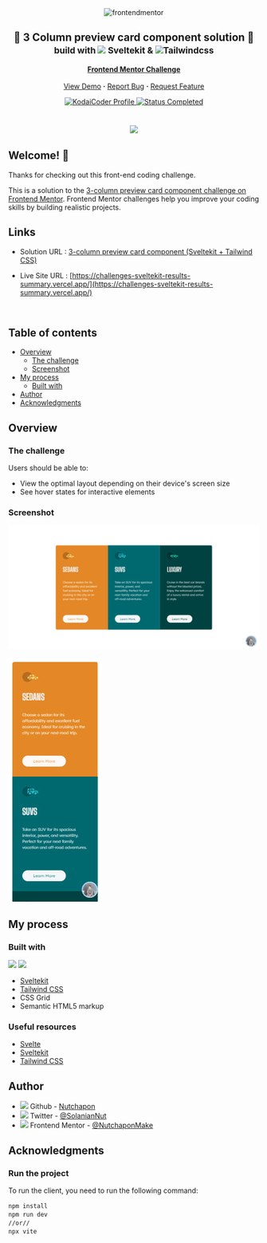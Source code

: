 <div id="top"></div>

<div align="center">
  <img src="https://www.frontendmentor.io/static/images/logo-mobile.svg" alt="frontendmentor" width="80">

  <h2 align="center">🎉 3 Column preview card component solution 🎉 <br/><small>build with <img src="https://skillicons.dev/icons?i=svelte" width="20"> Sveltekit & <img src="https://skillicons.dev/icons?i=tailwind" width="20">Tailwindcss </small></h2>
  <p align="center">
    <a href="https://www.frontendmentor.io/challenges/3column-preview-card-component-pH92eAR2-/"><strong>Frontend Mentor Challenge</strong></a>
    <br />
    <br />
     <a href="https://challenges-sveltekit-results-summary.vercel.app/">View Demo</a>
    <strong>·</strong>
    <a href="https://github.com/kodaicoder/CHALLENGES_sveltekit_results-summary/issues" target="_blank">Report Bug</a>
      <strong>·</strong>
    <a href="https://github.com/kodaicoder/CHALLENGES_sveltekit_results-summary/issues" target="_blank">Request Feature</a>
  </p>
</div>

<!-- Bagdes -->
<div align="center">
  <!-- Profile -->
  <a href="https://www.frontendmentor.io/profile/NutchaponMake">
    <img src="https://img.shields.io/badge/Profile-KodaiCoder-07043B?style=plastic&logo=frontendmentor" alt="KodaiCoder Profile">
  </a>
  <!-- Status -->
    <a href="#">
    <img src="https://img.shields.io/badge/Status-Completed-brightgreen?style=plastic&logo=Checkmarx" alt="Status Completed">
  </a>
</div>

#

<div align="center">

![](./design/desktop-preview.jpg)

</div>

## Welcome! 👋

Thanks for checking out this front-end coding challenge.

This is a solution to the [3-column preview card component challenge on Frontend Mentor](https://www.frontendmentor.io/challenges/3column-preview-card-component-pH92eAR2-/). Frontend Mentor challenges help you improve your coding skills by building realistic projects.

<h2 align="left">Links</h2>

- Solution URL : [3-column preview card component (Sveltekit + Tailwind CSS)](https://www.frontendmentor.io/solutions/-result-summary-component-build-with-sveltekit-and-tailwindcss-x_6ep6SMI0)

- Live Site URL : [https://challenges-sveltekit-results-summary.vercel.app/](https://challenges-sveltekit-results-summary.vercel.app/)

<br>

## Table of contents

- [Overview](#overview)
  - [The challenge](#the-challenge)
  - [Screenshot](#screenshot)
- [My process](#my-process)
  - [Built with](#built-with)
- [Author](#author)
- [Acknowledgments](#acknowledgments)

## Overview

### The challenge

Users should be able to:

- View the optimal layout depending on their device's screen size
- See hover states for interactive elements

### Screenshot

![](./screenshots/ss1.jpg)

![](./screenshots/ss2.jpg)

## My process

### Built with

<!-- Bagdes -->

![](https://img.shields.io/badge/Sveltekit-E34F26?style=for-the-badge&logo=Svelte&logoColor=white)
![](https://img.shields.io/badge/Tailwind%20CSS-38B2AC?style=for-the-badge&logo=tailwind-css&logoColor=white)

- [Sveltekit](https://kit.svelte.dev/)
- [Tailwind CSS](https://tailwindcss.com/)
- CSS Grid
- Semantic HTML5 markup

### Useful resources

- [Svelte](https://svelte.dev/)
- [Sveltekit](https://kit.svelte.dev/)
- [Tailwind CSS](https://tailwindcss.com/)

## Author

- <img src="https://skillicons.dev/icons?i=github" width="20"> Github - [Nutchapon](https://github.com/kodaicoder)
- <img src="https://skillicons.dev/icons?i=twitter" width="20"> Twitter - [@SolanianNut](https://twitter.com/SolanianNut)
- <img src="https://seeklogo.com/images/F/frontend-mentor-logo-DD85EFE0E9-seeklogo.com.png" width="20"> Frontend Mentor - [@NutchaponMake](https://www.frontendmentor.io/profile/NutchaponMake)

## Acknowledgments

### Run the project

To run the client, you need to run the following command:

```bash
npm install
npm run dev
//or//
npx vite
```

